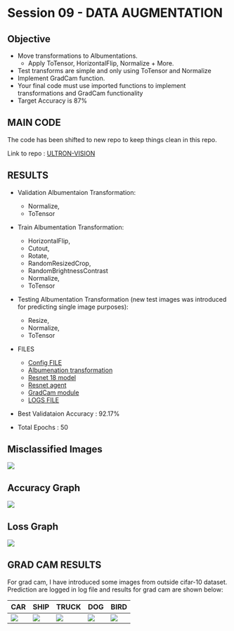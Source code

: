 # Session 09 - DATA AUGMENTATION

## Objective

- Move transformations to Albumentations. 
    - Apply ToTensor, HorizontalFlip, Normalize + More.
- Test transforms are simple and only using ToTensor and Normalize
- Implement GradCam function. 
- Your final code must use imported functions to implement transformations and GradCam functionality
- Target Accuracy is 87%

## MAIN CODE

The code has been shifted to new repo to keep things clean in this repo.

Link to repo : [ULTRON-VISION](https://github.com/myselfHimanshu/ultron-vision)

## RESULTS

- Validation Albumentaion Transformation:
    - Normalize,
    - ToTensor
    
- Train Albumentation Transformation:
    - HorizontalFlip,
    - Cutout,
    - Rotate,
    - RandomResizedCrop,
    - RandomBrightnessContrast
    - Normalize,
    - ToTensor

- Testing Albumentation Transformation (new test images was introduced for predicting single image purposes):
    - Resize,
    - Normalize,
    - ToTensor

- FILES
    - [Config FILE](https://github.com/myselfHimanshu/ultron-vision/blob/master/configs/cifar10_config.json)
    - [Albumenation transformation](https://github.com/myselfHimanshu/ultron-vision/blob/master/infdata/transformation/cifar10_tf.py)
    - [Resnet 18 model](https://github.com/myselfHimanshu/ultron-vision/blob/master/networks/resnet_net.py)
    - [Resnet agent](https://github.com/myselfHimanshu/ultron-vision/blob/master/agents/cifar10_agent.py)
    - [GradCam module](https://github.com/myselfHimanshu/ultron-vision/blob/master/utils/gradcam.py)
    - [LOGS FILE](https://github.com/myselfHimanshu/ultron-vision/blob/master/experiments/cifar10_exp_04_resnet_album/logs/exp_debug.log)

- Best Validataion Accuracy : 92.17%
- Total Epochs : 50

## Misclassified Images

![](https://github.com/myselfHimanshu/ultron-vision/raw/master/experiments/cifar10_exp_04_resnet_album/stats/misclassified_imgs.png)

## Accuracy Graph

![](https://github.com/myselfHimanshu/ultron-vision/raw/master/experiments/cifar10_exp_04_resnet_album/stats/accuracy.png)

## Loss Graph

![](https://github.com/myselfHimanshu/ultron-vision/raw/master/experiments/cifar10_exp_04_resnet_album/stats/loss.png)

## GRAD CAM RESULTS

For grad cam, I have introduced some images from outside cifar-10 dataset. Prediction are logged in log file and results for grad cam are shown below:

|CAR|SHIP|TRUCK|DOG|BIRD|
|--|--|--|--|--|
|![](https://github.com/myselfHimanshu/ultron-vision/raw/master/experiments/cifar10_exp_04_resnet_album/stats/grad_output_car.png)|![](https://github.com/myselfHimanshu/ultron-vision/raw/master/experiments/cifar10_exp_04_resnet_album/stats/grad_output_ship.png)|![](https://github.com/myselfHimanshu/ultron-vision/raw/master/experiments/cifar10_exp_04_resnet_album/stats/grad_output_truck.png)|![](https://github.com/myselfHimanshu/ultron-vision/raw/master/experiments/cifar10_exp_04_resnet_album/stats/grad_output_dog.png)|![](https://github.com/myselfHimanshu/ultron-vision/raw/master/experiments/cifar10_exp_04_resnet_album/stats/grad_output_bird.png)|




    

